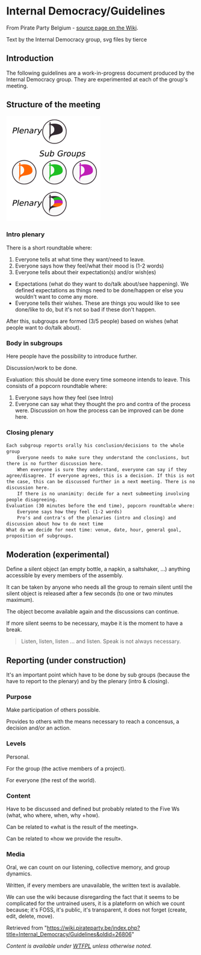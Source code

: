 # Internal Democracy/Guidelines

From Pirate Party Belgium - [source page on the Wiki](https://wiki.pirateparty.be/Internal_Democracy/Guidelines).

Text by the Internal Democracy group, svg files by tierce

## Introduction

The following guidelines are a work-in-progress document produced by the Internal Democracy group. They are experimented at each of the group's meeting.

## Structure of the meeting

![Structure of a meeting](./250px-InternalDemocracyGuidelineFlagsEN.svg.png)

### Intro plenary

There is a short roundtable where:

1. Everyone tells at what time they want/need to leave.
2. Everyone says how they feel/what their mood is (1-2 words)
3. Everyone tells about their expectation(s) and/or wish(es)
  - Expectations (what do they want to do/talk about/see happening). We defined expectations as things need to be done/happen or else you wouldn't want to come any more.
  - Everyone tells their wishes. These are things you would like to see done/like to do, but it's not so bad if these don't happen.

After this, subgroups are formed (3/5 people) based on wishes (what people want to do/talk about).

### Body in subgroups

Here people have the possibility to introduce further.

Discussion/work to be done.

Evaluation: this should be done every time someone intends to leave. This consists of a popcorn roundtable where:

1. Everyone says how they feel (see Intro)
2. Everyone can say what they thought the pro and contra of the process were. Discussion on how the process can be improved can be done here.

### Closing plenary

    Each subgroup reports orally his conclusion/decisions to the whole group
        Everyone needs to make sure they understand the conclusions, but there is no further discussion here.
        When everyone is sure they understand, everyone can say if they agree/disagree. If everyone agrees, this is a decision. If this is not the case, this can be discussed further in a next meeting. There is no discussion here.
        If there is no unanimity: decide for a next submeeting involving people disagreeing.
    Evaluation (30 minutes before the end time), popcorn roundtable where:
        Everyone says how they feel (1-2 words)
        Pro's and contra's of the plenaries (intro and closing) and discussion about how to do next time
    What do we decide for next time: venue, date, hour, general goal, proposition of subgroups.

## Moderation (experimental)

Define a silent object (an empty bottle, a napkin, a saltshaker, ...) anything accessible by every members of the assembly.

It can be taken by anyone who needs all the group to remain silent until the silent object is released after a few seconds (to one or two minutes maximum).

The object become available again and the discussions can continue.

If more silent seems to be necessary, maybe it is the moment to have a break.

> Listen, listen, listen ... and listen.  Speak is not always necessary.

## Reporting (under construction)

It's an important point which have to be done by sub groups (because the have to report to the plenary) and by the plenary (intro & closing).

### Purpose
   
Make participation of others possible.

Provides to others with the means necessary to reach a concensus, a decision and/or an action.

### Levels

Personal.

For the group (the active members of a project).

For everyone (the rest of the world).

### Content

Have to be discussed and defined but probably related to the Five Ws (what, who where, when, why +how).

Can be related to «what is the result of the meeting».

Can be related to «how we provide the result».

### Media

Oral, we can count on our listening, collective memory, and group dynamics.

Written, if every members are unavailable, the written text is available. 

We can use the wiki because disregarding the fact that it seems to be complicated for the untrained users, it is a plateform on which we count because; it's FOSS, it's public, it's transparent, it does not forget (create, edit, delete, move).

Retrieved from "https://wiki.pirateparty.be/index.php?title=Internal_Democracy/Guidelines&oldid=26806"

_Content is available under [WTFPL](http://www.wtfpl.net/txt/copying/) unless otherwise noted._
